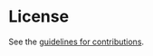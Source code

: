 # License

See the
[guidelines for contributions](https://github.com/omir-protocol/OMIR/blob/main/CONTRIBUTING.md).
